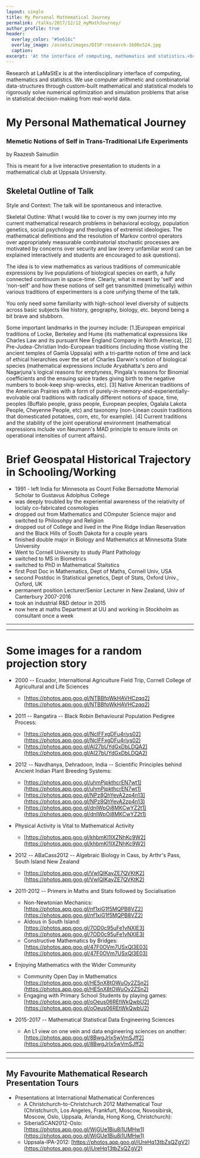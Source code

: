 ```yaml
---
layout: single
title: My Personal Mathematical Journey
permalink: /talks/2017/12/12_myMathJourney/
author_profile: true
header:
  overlay_color: "#5e616c"
  overlay_image: /assets/images/DISP-research-1600x524.jpg
  caption: 
excerpt: 'At the interface of computing, mathematics and statistics.<br /><br /><br />'
---
```


Research at LaMaStEx is at the interdisciplinary interface of computing, mathematics and statistics. 
We use computer arithmetic and combinatorial data-structures through custom-built mathematical and statistical models to rigorously solve numerical optimization and simulation problems that arise in statistical decision-making from real-world data.

# My Personal Mathematical Journey
### Memetic Notions of Self in Trans-Traditional Life Experiments

by Raazesh Sainudiin

This is meant for a live interactive presentation to students in a mathematical club at Uppsala University.

## Skeletal Outline of Talk


Style and Context: The talk will be spontaneous and interactive.

Skeletal Outline: What I would like to cover is my own journey into my current mathematical research problems in behavioral ecology, population genetics, social psychology and theologies of extremist ideologies. The mathematical definitions and the resolution of Markov control operators over appropriately measurable combinatorial stochastic processes are motivated by concerns over security and law (every unfamiliar word can be explained interactively and students are encouraged to ask questions).

The idea is to view mathematics as various traditions of communicable expressions by live populations of biological species on earth, a fully connected continuum in space-time. Clearly, what is meant by 'self' and 'non-self' and how these notions of self get transmitted (mimetically) within various traditions of experimenters is a core unifying theme of the talk.

You only need some familiarity with high-school level diversity of subjects across basic subjects like history, geography, biology, etc. beyond being a bit brave and stubborn.

Some important landmarks in the journey include:
[1.]European empirical traditions of Locke, Berkeley and Hume (its mathematical expressions like Charles Law and its pursuant New England Company in North America), 
[2] Pre-Judea-Christian Indo-European traditions (including those visiting the ancient temples of Gamla Uppsala) with a tri-partite notion of time and lack of ethical hierarchies over the set of Charles Darwin's notion of biological species (mathematical expressions include Aryabhatta's zero and Nagarjuna's logical reasons for emptyness, Pingala's reasons for Binomial coefficients and the ensuing spice trades giving birth to the negative numbers to book-keep ship-wrecks, etc).
[3] Native American traditions of the American Prairies with a form of purely-in-memory-and-experientially-evolvable oral traditions with radically different notions of space, time, peoples (Buffalo people, grass people, European peoples, Ogalala Lakota People, Cheyenne People, etc) and taxonomy (non-Linean cousin traditions that domesticated potatoes, corn, etc, for example).
[4] Current traditions and the stability of the joint operational environment (mathematical expressions include von Neumann's MAD principle to ensure limits on operational intensities of current affairs).

# Brief Geospatal Historical Trajectory in Schooling/Working

* 1991 - left India for Minnesota as Count Folke Bernadotte Memorial Scholar to Gustavus Adolphus College
* was deeply troubled by the experiential awareness of the relativity of loclaly co-fabricated cosmologies
* dropped out from Mathematics and COmputer Science major and switched to Philosohpy and Religion
* dropped out of College and lived in the Pine Ridge Indian Reservation and the Black Hills of South Dakota for a couple years
* finished double major in Biology and Mathematics at Minnesotta State University
* Went to Cornell University to study Plant Pathology
* switched to MS in Biometrics
* switched to PhD in Mathematical Staitstics
* first Post Doc in Mathematics, Dept of Maths, Cornell Univ, USA
* second Postdoc in Statistical genetics, Dept of Stats, Oxford Univ., Oxford, UK
* permanent position Lecturer/Senior Lecturer in New Zealand, Univ of Canterbury 2007-2016
* took an industrial R&D detour in 2015
* now here at maths Department at UU and working in Stockholm as consultant once a week
 
---
---

# Some images for a random projection story

* 2000 -- Ecuador, Internaltional Agriculture Field Trip, Cornell College of Agricultural and Life Sciences 
  * [https://photos.app.goo.gl/NTBBfpWkHAVHCzqq2](https://photos.app.goo.gl/NTBBfpWkHAVHCzqq2)

* 2011 -- Rangatira -- Black Robin Behavioural Population Pedigree Process: 
  * [https://photos.app.goo.gl/NclFFxgDFu4riys02](https://photos.app.goo.gl/NclFFxgDFu4riys02)
  * [https://photos.app.goo.gl/AI27bUYdGxDbLDQA2](https://photos.app.goo.gl/AI27bUYdGxDbLDQA2)

* 2012 -- Navdhanya, Dehradoon, India -- Scientific Principles behind Ancient Indian Plant Breeding Systems: 
  * [https://photos.app.goo.gl/uhmPjpkthcrEN7wt1](https://photos.app.goo.gl/uhmPjpkthcrEN7wt1)
  * [https://photos.app.goo.gl/NPz8QhYevA2zp4n13](https://photos.app.goo.gl/NPz8QhYevA2zp4n13)
  * [https://photos.app.goo.gl/dnIWpOi8MKCwYZ2t1](https://photos.app.goo.gl/dnIWpOi8MKCwYZ2t1)

* Physical Activity is Vital to Mathematical Activity
  * [https://photos.app.goo.gl/khbmKl1IXZNhKc9W2](https://photos.app.goo.gl/khbmKl1IXZNhKc9W2)

* 2012 -- ABaCass2012 -- Algebraic Biology in Cass, by Arthr's Pass, South Island New Zealand
  * [https://photos.app.goo.gl/VwlQIKayZE7QVKtK2](https://photos.app.goo.gl/VwlQIKayZE7QVKtK2)

* 2011-2012 -- Primers in Maths and Stats followed by Socialisation
  * Non-Newtonian Mechanics: [https://photos.app.goo.gl/nf1xiG1f5MQPB8VZ2](https://photos.app.goo.gl/nf1xiG1f5MQPB8VZ2)
  * Aldous in South Island: [https://photos.app.goo.gl/7OD0c95uFe1vNXIE3](https://photos.app.goo.gl/7OD0c95uFe1vNXIE3)
  * Constructive Mathematics by Bridges: [https://photos.app.goo.gl/47F0OVm7USxQl3E03](https://photos.app.goo.gl/47F0OVm7USxQl3E03)

* Enjoying Mathematics with the Wider Community
  * Community Open Day in Mathematics [https://photos.app.goo.gl/HE5nX8tOWuOy2ZSn2](https://photos.app.goo.gl/HE5nX8tOWuOy2ZSn2)
  * Engaging with Primary School Students by playing games: [https://photos.app.goo.gl/oOeus06REtWkQwbU2](https://photos.app.goo.gl/oOeus06REtWkQwbU2)

* 2015-2017 -- Mathematical Statistical Data Engineering Sciences 
  * An L1 view on one vein and data engineering sciences on another: [https://photos.app.goo.gl/8BwgJrIx5wVmSJff2](https://photos.app.goo.gl/8BwgJrIx5wVmSJff2)

---
---

## My Favourite Mathematical Research Presentation Tours

* Presentations at International Mathematical Conferences 
  * A Christchurch-to-Christchurch 2012 Mathematical Tour (Christchurch, Los Angeles, Frankfurt, Moscow, Novosibirsk, Moscow, Oslo, Uppsala, Arlanda, Hong Kong, Christchurch):
  * SiberiaSCAN2012-Oslo: [https://photos.app.goo.gl/WjGUe1Biu8i1UMHw1](https://photos.app.goo.gl/WjGUe1Biu8i1UMHw1)
  * Uppsala-IPA-2012: [https://photos.app.goo.gl/iUreHq13tbZsQZgV2](https://photos.app.goo.gl/iUreHq13tbZsQZgV2)
